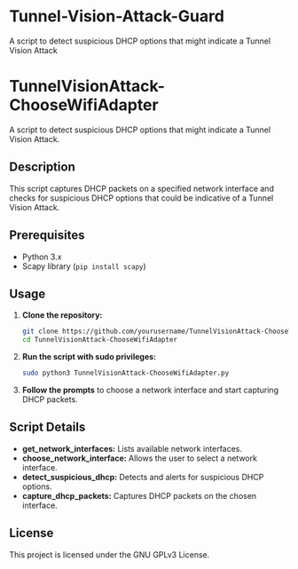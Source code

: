 # Tunnel-Vision-Attack-Guard
A script to detect suspicious DHCP options that might indicate a Tunnel Vision Attack

# TunnelVisionAttack-ChooseWifiAdapter

A script to detect suspicious DHCP options that might indicate a Tunnel Vision Attack.

## Description

This script captures DHCP packets on a specified network interface and checks for suspicious DHCP options that could be indicative of a Tunnel Vision Attack.

## Prerequisites

- Python 3.x
- Scapy library (`pip install scapy`)

## Usage

1. **Clone the repository:**
    ```sh
    git clone https://github.com/yourusername/TunnelVisionAttack-ChooseWifiAdapter.git
    cd TunnelVisionAttack-ChooseWifiAdapter
    ```

2. **Run the script with sudo privileges:**
    ```sh
    sudo python3 TunnelVisionAttack-ChooseWifiAdapter.py
    ```

3. **Follow the prompts** to choose a network interface and start capturing DHCP packets.

## Script Details

- **get_network_interfaces:** Lists available network interfaces.
- **choose_network_interface:** Allows the user to select a network interface.
- **detect_suspicious_dhcp:** Detects and alerts for suspicious DHCP options.
- **capture_dhcp_packets:** Captures DHCP packets on the chosen interface.

## License

This project is licensed under the  GNU GPLv3 License.
